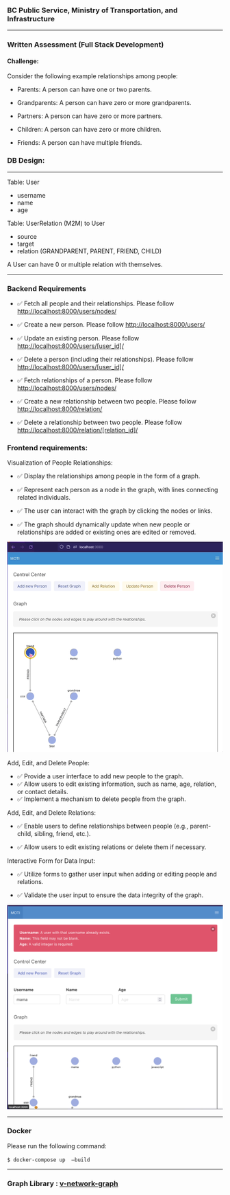 ### BC Public Service, Ministry of Transportation, and Infrastructure
---

### Written Assessment (Full Stack Development)

#### Challenge:

Consider the following example relationships among people:


- Parents: A person can have one or two parents.

- Grandparents: A person can have zero or more grandparents.

- Partners: A person can have zero or more partners.

- Children: A person can have zero or more children.

- Friends: A person can have multiple friends.



### DB Design:
---

Table: User

- username
- name
- age


Table: UserRelation (M2M) to User

- source
- target
- relation (GRANDPARENT, PARENT, FRIEND, CHILD)

A User can have 0 or multiple relation with themselves.

---

### Backend Requirements

- ✅ Fetch all people and their relationships.
Please follow [http://localhost:8000/users/nodes/](http://localhost:8000/users/nodes/)

- ✅ Create a new person.
Please follow [http://localhost:8000/users/](http://localhost:8000/users/)

- ✅ Update an existing person.
Please follow [http://localhost:8000/users/[user_id]/](http://localhost:8000/users/1/)
- ✅ Delete a person (including their relationships).
Please follow [http://localhost:8000/users/[user_id]/](http://localhost:8000/users/1/)
- ✅ Fetch relationships of a person.
Please follow [http://localhost:8000/users/nodes/](http://localhost:8000/users/nodes/)
- ✅ Create a new relationship between two people.
Please follow [http://localhost:8000/relation/](http://localhost:8000/relation/)

- ✅ Delete a relationship between two people.
Please follow [http://localhost:8000/relation/[relation_id]/](http://localhost:8000/relation/1/)


### Frontend requirements:

Visualization of People Relationships:

- ✅ Display the relationships among people in the form of a graph.


- ✅ Represent each person as a node in the graph, with lines connecting related individuals.

- ✅ The user can interact with the graph by clicking the nodes or links.

- ✅ The graph should dynamically update when new people or relationships are added or existing ones are edited or removed.

![Working Graph](./docs/3.gif)

Add, Edit, and Delete People:

- ✅ Provide a user interface to add new people to the graph.
- ✅ Allow users to edit existing information, such as name, age, relation, or contact details.
- ✅ Implement a mechanism to delete people from the graph.


Add, Edit, and Delete Relations:

- ✅ Enable users to define relationships between people (e.g., parent-child, sibling, friend, etc.).

- ✅ Allow users to edit existing relations or delete them if necessary.


Interactive Form for Data Input:

- ✅ Utilize forms to gather user input when adding or editing people and relations.

- ✅ Validate the user input to ensure the data integrity of the graph.

![Working Graph](./docs/4.png)

---

### Docker

Please run the following command:

`$ docker-compose up  –build`


---

### Graph Library : [v-network-graph](https://dash14.github.io/v-network-graph/)

